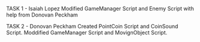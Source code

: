 TASK 1 - Isaiah Lopez
	Modified GameManager Script and Enemy Script with help from Donovan Peckham


TASK 2 - Donovan Peckham
	Created PointCoin Script and CoinSound Script. Moddified GameManager Script and MovignObject Script.
